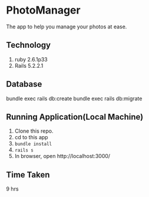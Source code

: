# PhotoManager
The app to help you manage your photos at ease.

## Technology
1. ruby 2.6.1p33
2. Rails 5.2.2.1

## Database
  bundle exec rails db:create
  bundle exec rails db:migrate

## Running Application(Local Machine)
1. Clone this repo.
2. cd to this app
3. ```bundle install```
4. ```rails s```
5. In browser, open http://localhost:3000/

## Time Taken
9 hrs

